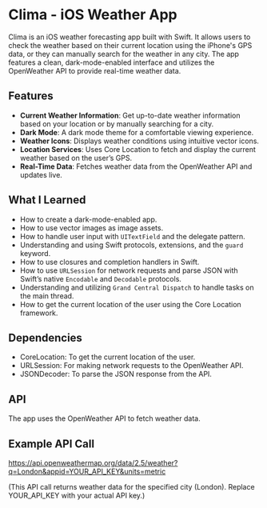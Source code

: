 # Clima - iOS Weather App

Clima is an iOS weather forecasting app built with Swift. It allows users to check the weather based on their current location using the iPhone's GPS data, or they can manually search for the weather in any city. The app features a clean, dark-mode-enabled interface and utilizes the OpenWeather API to provide real-time weather data.

## Features

- **Current Weather Information**: Get up-to-date weather information based on your location or by manually searching for a city.
- **Dark Mode**: A dark mode theme for a comfortable viewing experience.
- **Weather Icons**: Displays weather conditions using intuitive vector icons.
- **Location Services**: Uses Core Location to fetch and display the current weather based on the user’s GPS.
- **Real-Time Data**: Fetches weather data from the OpenWeather API and updates live.

## What I Learned

- How to create a dark-mode-enabled app.
- How to use vector images as image assets.
- How to handle user input with `UITextField` and the delegate pattern.
- Understanding and using Swift protocols, extensions, and the `guard` keyword.
- How to use closures and completion handlers in Swift.
- How to use `URLSession` for network requests and parse JSON with Swift’s native `Encodable` and `Decodable` protocols.
- Understanding and utilizing `Grand Central Dispatch` to handle tasks on the main thread.
- How to get the current location of the user using the Core Location framework.


## Dependencies
- CoreLocation: To get the current location of the user.
- URLSession: For making network requests to the OpenWeather API.
- JSONDecoder: To parse the JSON response from the API.

## API
The app uses the OpenWeather API to fetch weather data.

## Example API Call
https://api.openweathermap.org/data/2.5/weather?q=London&appid=YOUR_API_KEY&units=metric

(This API call returns weather data for the specified city (London). Replace YOUR_API_KEY with your actual API key.)
